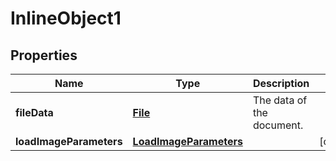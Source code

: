 

# InlineObject1

## Properties

Name | Type | Description | Notes
------------ | ------------- | ------------- | -------------
**fileData** | [**File**](File.md) | The data of the document. | 
**loadImageParameters** | [**LoadImageParameters**](LoadImageParameters.md) |  |  [optional]



